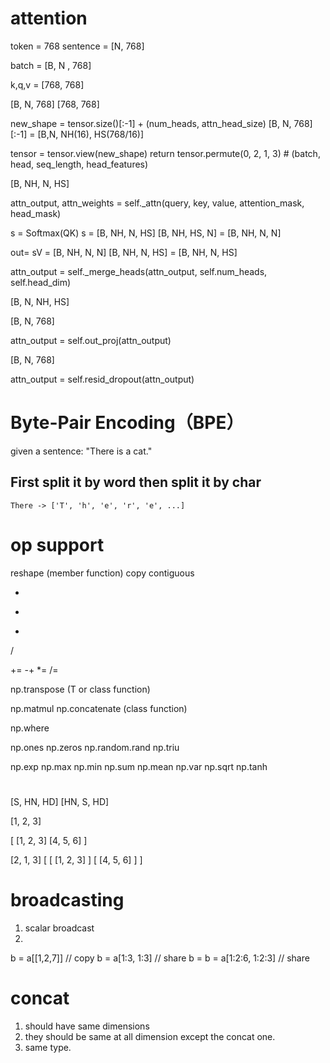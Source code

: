 

# attention

token = 768
sentence = [N, 768]
<!-- [N + 1, 768] -->
batch = [B,  N , 768] 
<!-- [B,  N + 1 , 768]  -->
k,q,v = [768, 768]

<!-- project -->
[B, N, 768] [768, 768] 
<!-- [B, N + 1, 768] [768, 768]  -->
<!-- [B,     1, 768] [768, 768] -->


new_shape = tensor.size()[:-1] + (num_heads, attn_head_size)
[B, N, 768][:-1] = [B,N, NH(16), HS(768/16)]

<!-- [B, N + 1, 768]  -->


tensor = tensor.view(new_shape)
return tensor.permute(0, 2, 1, 3)  # (batch, head, seq_length, head_features)

[B, NH, N, HS]
<!-- [B, NH, N + 1, HS]  -->

attn_output, attn_weights = self._attn(query, key, value, attention_mask, head_mask)

s = Softmax(QK)
s = [B, NH, N, HS] [B, NH, HS, N] = [B, NH, N, N]
<!--[B, NH, N + 1, HS] [B, NH, HS, N + 1] -> [B, NH, N + 1, N + 1]-->

out= sV = [B, NH, N, N] [B, NH, N, HS] =  [B, NH, N, HS]
<!-- [B, NH, N + 1, N + 1]  [B, NH, N + 1, HS] -->


attn_output = self._merge_heads(attn_output, self.num_heads, self.head_dim)

[B, N, NH, HS]

[B, N, 768]

attn_output = self.out_proj(attn_output)

[B, N, 768]

attn_output = self.resid_dropout(attn_output)


#  Byte-Pair Encoding（BPE）

given a sentence: "There is a cat."

## First split it by word then split it by char
```
There -> ['T', 'h', 'e', 'r', 'e', ...]
```



# op support

reshape (member function)
copy
contiguous

+
-
*
/

+=
-+
*=
/=


np.transpose (T or class function)

np.matmul
np.concatenate (class function)

np.where

np.ones
np.zeros
np.random.rand
np.triu


np.exp
np.max
np.min
np.sum
np.mean
np.var
np.sqrt
np.tanh

#
[S, HN, HD]
[HN, S, HD]

[1, 2, 3]

[
 [1, 2, 3]
 [4, 5, 6]
]

[2, 1, 3]
[
  [
    [1, 2, 3]
  ]
  [
    [4, 5, 6]
  ]
]


# broadcasting
[](https://numpy.org/doc/stable/user/basics.broadcasting.html)

1. scalar broadcast
2. 




b = a[[1,2,7]] // copy
b = a[1:3, 1:3] // share
b = b = a[1:2:6, 1:2:3] // share


# concat 
1. should have same dimensions
2. they should be same at all dimension except the concat one.
3. same type.

